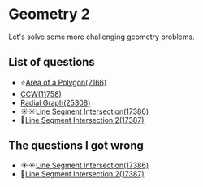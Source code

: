 Geometry 2
======================
Let's solve some more challenging geometry problems.

List of questions
-----------------

- ⭐[Area of a Polygon(2166)](https://github.com/yoru4890/coding_test/blob/main/baekjoon/geometry_2/2166.md)
- [CCW(11758)](https://github.com/yoru4890/coding_test/blob/main/baekjoon/geometry_2/11758.md)
- [Radial Graph(25308)](https://github.com/yoru4890/coding_test/blob/main/baekjoon/geometry_2/25308.md)
- ☀️☀️[Line Segment Intersection(17386)](https://github.com/yoru4890/coding_test/blob/main/baekjoon/geometry_2/17386.md)
- 🌙[Line Segment Intersection 2(17387)](https://github.com/yoru4890/coding_test/blob/main/baekjoon/geometry_2/17387.md)

The questions I got wrong
-------------------------

- ☀️☀️[Line Segment Intersection(17386)](https://github.com/yoru4890/coding_test/blob/main/baekjoon/geometry_2/17386.md)
- 🌙[Line Segment Intersection 2(17387)](https://github.com/yoru4890/coding_test/blob/main/baekjoon/geometry_2/17387.md)
